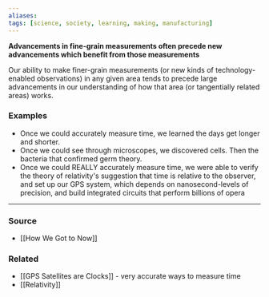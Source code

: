 ```yaml
---
aliases: 
tags: [science, society, learning, making, manufacturing]
---
```


**Advancements in fine-grain measurements often precede new advancements which benefit from those measurements**

Our ability to make finer-grain measurements (or new kinds of technology-enabled observations) in any given area tends to precede large advancements in our understanding of how that area (or tangentially related areas) works. 
### Examples
- Once we could accurately measure time, we learned the days get longer and shorter.
- Once we could see through microscopes, we discovered cells. Then the bacteria that confirmed germ theory. 
- Once we could REALLY accurately measure time, we were able to verify the theory of relativity's suggestion that time is relative to the observer, and set up our GPS system, which depends on nanosecond-levels of precision, and build integrated circuits that perform billions of opera

---
### Source
- [[How We Got to Now]]

### Related
- [[GPS Satellites are Clocks]] - very accurate ways to measure time
- [[Relativity]]
 